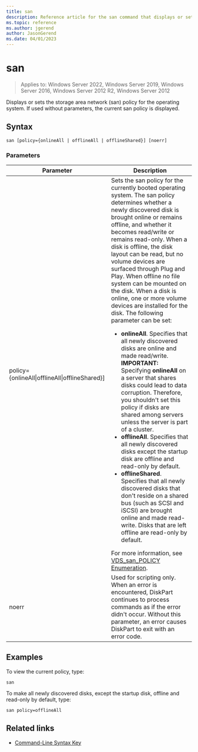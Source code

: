 ```yaml
---
title: san
description: Reference article for the san command that displays or sets the storage area network (SAN) policy for the operating system.
ms.topic: reference
ms.author: jgerend
author: JasonGerend
ms.date: 04/01/2023
---
```


# san

>Applies to: Windows Server 2022, Windows Server 2019, Windows Server 2016, Windows Server 2012 R2, Windows Server 2012

Displays or sets the storage area network (san) policy for the operating system. If used without parameters, the current san policy is displayed.

## Syntax

```
san [policy={onlineAll | offlineAll | offlineShared}] [noerr]
```

### Parameters

| Parameter | Description |
|--|--|
| policy={onlineAll\|offlineAll\|offlineShared}] | Sets the san policy for the currently booted operating system. The san policy determines whether a newly discovered disk is brought online or remains offline, and whether it becomes read/write or remains read-only. When a disk is offline, the disk layout can be read, but no volume devices are surfaced through Plug and Play. When offline no file system can be mounted on the disk. When a disk is online, one or more volume devices are installed for the disk. The following parameter can be set:<ul><li>**onlineAll**. Specifies that all newly discovered disks are online and made read/write. **IMPORTANT:** Specifying **onlineAll** on a server that shares disks could lead to data corruption. Therefore, you shouldn't set this policy if disks are shared among servers unless the server is part of a cluster.</li><li>**offlineAll**. Specifies that all newly discovered disks except the startup disk are offline and read-only by default.</li><li>**offlineShared**. Specifies that all newly discovered disks that don't reside on a shared bus (such as SCSI and iSCSI) are brought online and made read-write. Disks that are left offline are read-only by default.</li></ul>For more information, see [VDS_san_POLICY Enumeration](/windows/win32/api/vds/ne-vds-vds_san_policy). |
| noerr | Used for scripting only. When an error is encountered, DiskPart continues to process commands as if the error didn't occur. Without this parameter, an error causes DiskPart to exit with an error code. |

## Examples

To view the current policy, type:

```
san
```

To make all newly discovered disks, except the startup disk, offline and read-only by default, type:

```
san policy=offlineAll
```

## Related links

- [Command-Line Syntax Key](command-line-syntax-key.md)